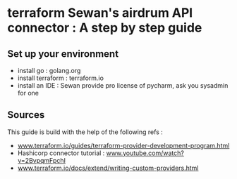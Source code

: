 # terraform Sewan's airdrum API connector : A step by step guide

## Set up your environment
* install go : golang.org
* install terraform : terraform.io
* install an IDE : Sewan provide pro license of pycharm, ask you sysadmin for one

## Sources
This guide is build with the help of the following refs :
* www.terraform.io/guides/terraform-provider-development-program.html
* Hashicorp connector tutorial : www.youtube.com/watch?v=2BvpqmFpchI
* www.terraform.io/docs/extend/writing-custom-providers.html

## 